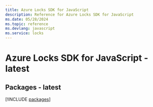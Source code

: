 ```yaml
---
title: Azure Locks SDK for JavaScript
description: Reference for Azure Locks SDK for JavaScript
ms.date: 05/28/2024
ms.topic: reference
ms.devlang: javascript
ms.service: locks
---
```

# Azure Locks SDK for JavaScript - latest
## Packages - latest
[!INCLUDE [packages](locks-index.md)]